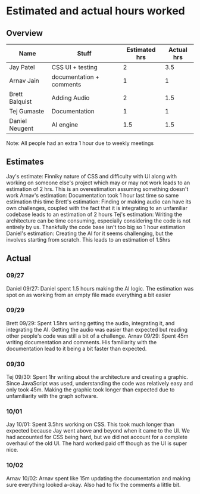 # Estimated and actual hours worked

## Overview
| Name           | Stuff                    | Estimated hrs | Actual hrs |
| -------------- | ------------------------ | ------------- | ---------- |
| Jay Patel      | CSS UI + testing         | 2             | 3.5        |
| Arnav Jain     | documentation + comments | 1             | 1          |
| Brett Balquist | Adding Audio             | 2             | 1.5        |
| Tej Gumaste    | Documentation            | 1             | 1          |
| Daniel Neugent | AI engine                | 1.5           | 1.5        |

Note: All people had an extra 1 hour due to weekly meetings

## Estimates
Jay's estimate: Finniky nature of CSS and difficulty with UI along with working on someone else's project which may or may not work leads to an estimation of 2 hrs. This is an overestimation assuming something doesn't work
Arnav's estimation: Documentation took 1 hour last time so same estimation this time
Brett's estimation: Finding or making audio can have its own challenges, coupled with the fact that it is integrating to an unfamiliar codebase leads to an estimation of 2 hours
Tej's estimation: Writing the architecture can be time consuming, especially considering the code is not entirely by us. Thankfully the code base isn't too big so 1 hour estimation
Daniel's estimation: Creating the AI for it seems challenging, but the involves starting from scratch. This leads to an estimation of 1.5hrs


## Actual
### 09/27
Daniel 09/27: Daniel spent 1.5 hours making the AI logic. The estimation was spot on as working from an empty file made everything a bit easier

### 09/29
Brett 09/29: Spent 1.5hrs writing getting the audio, integrating it, and integrating the AI. Getting the audio was easier than expected but reading other people's code was still a bit of a challenge. 
Arnav 09/29: Spent 45m writing documentation and comments. His familiarity with the documentation lead to it being a bit faster than expected.

### 09/30
Tej 09/30: Spent 1hr writing about the architecture and creating a graphic. Since JavaScript was used, understanding the code was relatively easy and only took 45m. Making the graphic took longer than expected due to unfamiliarity with the graph software.

### 10/01
Jay 10/01: Spent 3.5hrs working on CSS. This took much longer than expected because Jay went above and beyond when it came to the UI. We had accounted for CSS being hard, but we did not account for a complete overhaul of the old UI. The hard worked paid off though as the UI is super nice.

### 10/02
Arnav 10/02: Arnav spent like 15m updating the documentation and making sure everything looked a-okay. Also had to fix the comments a little bit.